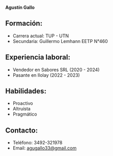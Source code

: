 **Agustín Gallo**

## Formación:
- Carrera actual: TUP - UTN
- Secundaria: Guillermo Lemhann EETP N°460

## Experiencia laboral:
- Vendedor en Sabores SRL (2020 - 2024)
- Pasante en Ilolay (2022 - 2023)

## Habilidades:
- Proactivo
- Altruísta
- Pragmático

## Contacto:
- Teléfono: 3492-321978
- Email: agugallo33@gmail.com
